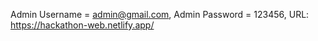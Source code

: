 Admin Username = admin@gmail.com, 
Admin Password = 123456, 
URL: https://hackathon-web.netlify.app/